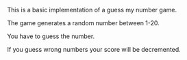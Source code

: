 This is a basic implementation of a guess my number game.

The game generates a random number between 1-20.

You have to guess the number.

If you guess wrong numbers your score will be decremented.
